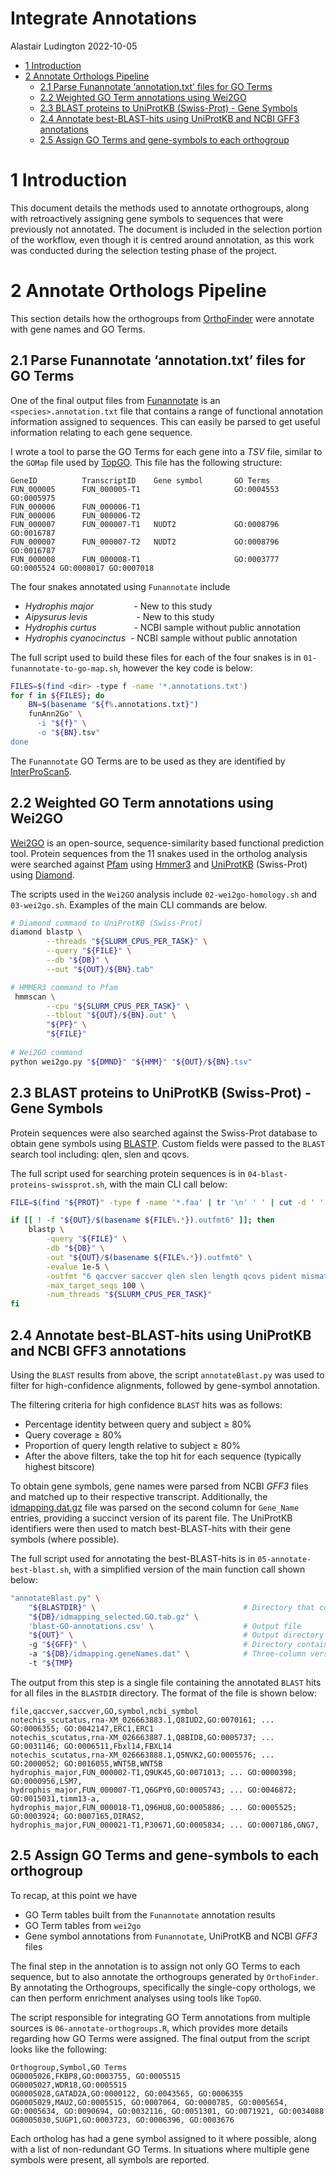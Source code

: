 Integrate Annotations
================
Alastair Ludington
2022-10-05

- <a href="#1-introduction" id="toc-1-introduction">1 Introduction</a>
- <a href="#2-annotate-orthologs-pipeline"
  id="toc-2-annotate-orthologs-pipeline">2 Annotate Orthologs Pipeline</a>
  - <a href="#21-parse-funannotate-annotationtxt-files-for-go-terms"
    id="toc-21-parse-funannotate-annotationtxt-files-for-go-terms">2.1 Parse
    Funannotate ‘annotation.txt’ files for GO Terms</a>
  - <a href="#22-weighted-go-term-annotations-using-wei2go"
    id="toc-22-weighted-go-term-annotations-using-wei2go">2.2 Weighted GO
    Term annotations using Wei2GO</a>
  - <a href="#23-blast-proteins-to-uniprotkb-swiss-prot---gene-symbols"
    id="toc-23-blast-proteins-to-uniprotkb-swiss-prot---gene-symbols">2.3
    BLAST proteins to UniProtKB (Swiss-Prot) - Gene Symbols</a>
  - <a
    href="#24-annotate-best-blast-hits-using-uniprotkb-and-ncbi-gff3-annotations"
    id="toc-24-annotate-best-blast-hits-using-uniprotkb-and-ncbi-gff3-annotations">2.4
    Annotate best-BLAST-hits using UniProtKB and NCBI GFF3 annotations</a>
  - <a href="#25-assign-go-terms-and-gene-symbols-to-each-orthogroup"
    id="toc-25-assign-go-terms-and-gene-symbols-to-each-orthogroup">2.5
    Assign GO Terms and gene-symbols to each orthogroup</a>

# 1 Introduction

This document details the methods used to annotate orthogroups, along
with retroactively assigning gene symbols to sequences that were
previously not annotated. The document is included in the selection
portion of the workflow, even though it is centred around annotation, as
this work was conducted during the selection testing phase of the
project.

# 2 Annotate Orthologs Pipeline

This section details how the orthogroups from
[OrthoFinder](https://github.com/davidemms/OrthoFinder) were annotate
with gene names and GO Terms.

## 2.1 Parse Funannotate ‘annotation.txt’ files for GO Terms

One of the final output files from
[Funannotate](https://github.com/nextgenusfs/funannotate) is an
`<species>.annotation.txt` file that contains a range of functional
annotation information assigned to sequences. This can easily be parsed
to get useful information relating to each gene sequence.

I wrote a tool to parse the GO Terms for each gene into a *TSV* file,
similar to the `GOMap` file used by
[TopGO](https://bioconductor.org/packages/release/bioc/html/topGO.html).
This file has the following structure:

``` text
GeneID          TranscriptID    Gene symbol       GO Terms
FUN_000005      FUN_000005-T1                     GO:0004553 GO:0005975
FUN_000006      FUN_000006-T1
FUN_000006      FUN_000006-T2
FUN_000007      FUN_000007-T1   NUDT2             GO:0008796 GO:0016787
FUN_000007      FUN_000007-T2   NUDT2             GO:0008796 GO:0016787
FUN_000008      FUN_000008-T1                     GO:0003777 GO:0005524 GO:0008017 GO:0007018
```

The four snakes annotated using `Funannotate` include

- *Hydrophis major*      - New to this study
- *Aipysurus levis*       - New to this study
- *Hydrophis curtus*     - NCBI sample without public annotation
- *Hydrophis cyanocinctus*  - NCBI sample without public annotation

The full script used to build these files for each of the four snakes is
in `01-funannotate-to-go-map.sh`, however the key code is below:

``` bash
FILES=$(find <dir> -type f -name '*.annotations.txt')
for f in ${FILES}; do
    BN=$(basename "${f%.annotations.txt}")
    funAnn2Go" \
      -i "${f}" \
      -o "${BN}.tsv"
done
```

The `Funannotate` GO Terms are to be used as they are identified by
[InterProScan5](https://github.com/ebi-pf-team/interproscan).

## 2.2 Weighted GO Term annotations using Wei2GO

[Wei2GO](https://gitlab.com/mreijnders/wei2go) is an open-source,
sequence-similarity based functional prediction tool. Protein sequences
from the 11 snakes used in the ortholog analysis were searched against
[Pfam](https://pfam.xfam.org/) using [Hmmer3](http://hmmer.org/) and
[UniProtKB](https://www.uniprot.org/help/uniprotkb) (Swiss-Prot) using
[Diamond](https://github.com/bbuchfink/diamond).

The scripts used in the `Wei2GO` analysis include
`02-wei2go-homology.sh` and `03-wei2go.sh`. Examples of the main CLI
commands are below.

``` bash
# Diamond command to UniProtKB (Swiss-Prot)
diamond blastp \
        --threads "${SLURM_CPUS_PER_TASK}" \
        --query "${FILE}" \
        --db "${DB}" \
        --out "${OUT}/${BN}.tab"

# HMMER3 command to Pfam
 hmmscan \
        --cpu "${SLURM_CPUS_PER_TASK}" \
        --tblout "${OUT}/${BN}.out" \
        "${PF}" \
        "${FILE}"
        
# Wei2GO command
python wei2go.py "${DMND}" "${HMM}" "${OUT}/${BN}.tsv"
```

## 2.3 BLAST proteins to UniProtKB (Swiss-Prot) - Gene Symbols

Protein sequences were also searched against the Swiss-Prot database to
obtain gene symbols using
[BLASTP](https://bmcbioinformatics.biomedcentral.com/articles/10.1186/1471-2105-10-421).
Custom fields were passed to the `BLAST` search tool including: qlen,
slen and qcovs.

The full script used for searching protein sequences is in
`04-blast-proteins-swissprot.sh`, with the main CLI call below:

``` bash
FILE=$(find "${PROT}" -type f -name '*.faa' | tr '\n' ' ' | cut -d ' ' -f "${SLURM_ARRAY_TASK_ID}")

if [[ ! -f "${OUT}/$(basename ${FILE%.*}).outfmt6" ]]; then
    blastp \
        -query "${FILE}" \
        -db "${DB}" \
        -out "${OUT}/$(basename ${FILE%.*}).outfmt6" \
        -evalue 1e-5 \
        -outfmt "6 qaccver saccver qlen slen length qcovs pident mismatch gapopen qstart qend sstart send evalue bitscore" \
        -max_target_seqs 100 \
        -num_threads "${SLURM_CPUS_PER_TASK}"
fi
```

## 2.4 Annotate best-BLAST-hits using UniProtKB and NCBI GFF3 annotations

Using the `BLAST` results from above, the script `annotateBlast.py` was
used to filter for high-confidence alignments, followed by gene-symbol
annotation.

The filtering criteria for high confidence `BLAST` hits was as follows:

- Percentage identity between query and subject $\geq$ 80%
- Query coverage $\geq$ 80%
- Proportion of query length relative to subject $\geq$ 80%
- After the above filters, take the top hit for each sequence (typically
  highest bitscore)

To obtain gene symbols, gene names were parsed from NCBI *GFF3* files
and matched up to their respective transcript. Additionally, the
[idmapping.dat.gz](https://www.uniprot.org/help/downloads) file was
parsed on the second column for `Gene_Name` entries, providing a
succinct version of its parent file. The UniProtKB identifiers were then
used to match best-BLAST-hits with their gene symbols (where possible).

The full script used for annotating the best-BLAST-hits is in
`05-annotate-best-blast.sh`, with a simplified version of the main
function call shown below:

``` bash
"annotateBlast.py" \
    "${BLASTDIR}" \                                 # Directory that contains BLAST output in outfmt6
    "${DB}/idmapping_selected.GO.tab.gz" \
    'blast-GO-annotations.csv' \                    # Output file
    "${OUT}" \                                      # Output directory
    -g "${GFF}" \                                   # Directory containing NCBI GFF3 annotations
    -a "${DB}/idmapping.geneNames.dat" \            # Three-column version of 'idmapping.dat.gz'
    -t "${TMP}
```

The output from this step is a single file containing the annotated
`BLAST` hits for all files in the `BLASTDIR` directory. The format of
the file is shown below:

``` text
file,qaccver,saccver,GO,symbol,ncbi_symbol
notechis_scutatus,rna-XM_026663883.1,Q8IUD2,GO:0070161; ... GO:0006355; GO:0042147,ERC1,ERC1
notechis_scutatus,rna-XM_026663887.1,Q8BID8,GO:0005737; ... GO:0031146; GO:0006511,Fbxl14,FBXL14
notechis_scutatus,rna-XM_026663888.1,Q5NVK2,GO:0005576; ... GO:2000052; GO:0016055,WNT5B,WNT5B
hydrophis_major,FUN_000002-T1,Q9UK45,GO:0071013; ... GO:0000398; GO:0000956,LSM7,
hydrophis_major,FUN_000007-T1,Q6GPY0,GO:0005743; ... GO:0046872; GO:0015031,timm13-a,
hydrophis_major,FUN_000018-T1,Q96HU8,GO:0005886; ... GO:0005525; GO:0003924; GO:0007165,DIRAS2,
hydrophis_major,FUN_000021-T1,P30671,GO:0005834; ... GO:0007186,GNG7,
```

## 2.5 Assign GO Terms and gene-symbols to each orthogroup

To recap, at this point we have

- GO Term tables built from the `Funannotate` annotation results
- GO Term tables from `wei2go`
- Gene symbol annotations from `Funannotate`, UniProtKB and NCBI *GFF3*
  files

The final step in the annotation is to assign not only GO Terms to each
sequence, but to also annotate the orthogroups generated by
`OrthoFinder`. By annotating the Orthogroups, specifically the
single-copy orthologs, we can then perform enrichment analyses using
tools like `TopGO`.

The script responsible for integrating GO Term annotations from multiple
sources is `06-annotate-orthogroups.R`, which provides more details
regarding how GO Terms were assigned. The final output from the script
looks like the following:

``` text
Orthogroup,Symbol,GO Terms
OG0005026,FKBP8,GO:0003755, GO:0005515
OG0005027,WDR18,GO:0005515
OG0005028,GATAD2A,GO:0000122, GO:0043565, GO:0006355
OG0005029,MAU2,GO:0005515, GO:0007064, GO:0000785, GO:0005654, GO:0005634, GO:0090694, GO:0032116, GO:0051301, GO:0071921, GO:0034088
OG0005030,SUGP1,GO:0003723, GO:0006396, GO:0003676
```

Each ortholog has had a gene symbol assigned to it where possible, along
with a list of non-redundant GO Terms. In situations where multiple gene
symbols were present, all symbols are reported.
